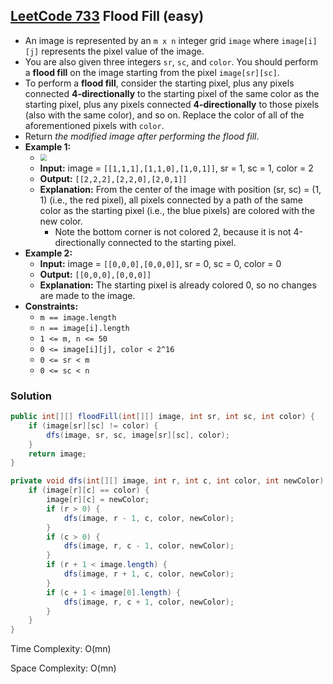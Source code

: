## [LeetCode 733](https://leetcode.com/problems/flood-fill/) Flood Fill (easy)

- An image is represented by an `m x n` integer grid `image` where `image[i][j]` represents the pixel value of the image.
- You are also given three integers `sr`, `sc`, and `color`. You should perform a **flood fill** on the image starting from the pixel `image[sr][sc]`.
- To perform a **flood fill**, consider the starting pixel, plus any pixels connected **4-directionally** to the starting pixel of the same color as the starting pixel, plus any pixels connected **4-directionally** to those pixels (also with the same color), and so on. Replace the color of all of the aforementioned pixels with `color`.
- Return _the modified image after performing the flood fill_.
- **Example 1:**
    - <img src="https://assets.leetcode.com/uploads/2021/06/01/flood1-grid.jpg" style="zoom:67%;" />
    - **Input:** image = `[[1,1,1],[1,1,0],[1,0,1]]`, sr = 1, sc = 1, color = 2
    - **Output:** `[[2,2,2],[2,2,0],[2,0,1]]`
    - **Explanation:** From the center of the image with position (sr, sc) = (1, 1) (i.e., the red pixel), all pixels connected by a path of the same color as the starting pixel (i.e., the blue pixels) are colored with the new color.
        - Note the bottom corner is not colored 2, because it is not 4-directionally connected to the starting pixel.
- **Example 2:**
    - **Input:** image = `[[0,0,0],[0,0,0]]`, sr = 0, sc = 0, color = 0
    - **Output:** `[[0,0,0],[0,0,0]]`
    - **Explanation:** The starting pixel is already colored 0, so no changes are made to the image.
- **Constraints:**
    -   `m == image.length`
    -   `n == image[i].length`
    -   `1 <= m, n <= 50`
    -   `0 <= image[i][j], color < 2^16`
    -   `0 <= sr < m`
    -   `0 <= sc < n`

### Solution

```java
public int[][] floodFill(int[][] image, int sr, int sc, int color) {
    if (image[sr][sc] != color) {
        dfs(image, sr, sc, image[sr][sc], color);
    }
    return image;
}

private void dfs(int[][] image, int r, int c, int color, int newColor) {
    if (image[r][c] == color) {
        image[r][c] = newColor;
        if (r > 0) {
            dfs(image, r - 1, c, color, newColor);
        }
        if (c > 0) {
            dfs(image, r, c - 1, color, newColor);
        }
        if (r + 1 < image.length) {
            dfs(image, r + 1, c, color, newColor);
        }
        if (c + 1 < image[0].length) {
            dfs(image, r, c + 1, color, newColor);
        }
    }
}
```

Time Complexity: O(mn)

Space Complexity: O(mn)